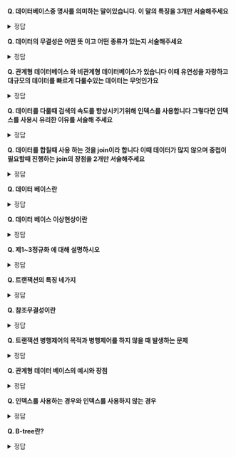 **Q. 데이터베이스중 명사를 의미하는 말이있습니다. 이 말의 특징을 3개만 서술해주세요**    
<details>
<summary>정답</summary>
<br>

</details>

**Q. 데이터의 무결성은 어떤 뜻 이고 어떤 종류가 있는지 서술해주세요**    
<details>
<summary>정답</summary>
<br>

</details>

**Q. 관계형 데이터베이스 와 비관계형 데이터베이스가 있습니다 이때 유연성을 자랑하고 대규모의 데이터를 빠르게 다룰수있는 데이터는 무엇인가요**    
<details>
<summary>정답</summary>
<br>

</details>

**Q. 데이터를 다룰때 검색의 속도를 향상시키기위해 인덱스를 사용합니다 그렇다면 인덱스를 사용시 유리한 이유를 서술해 주세요**    
<details>
<summary>정답</summary>
<br>

</details>

**Q. 데이터를 합칠때 사용 하는 것을 join이라 합니다 이때 데이터가 많지 않으며 중첩이 필요할때 진행하는 join의 장점을 2개만 서술해주세요**    
<details>
<summary>정답</summary>
<br>
 
</details>

**Q. 데이터 베이스란**    
<details>
<summary>정답</summary>
<br>
 
</details>

**Q. 데이터 베이스 이상현상이란**    
<details>
<summary>정답</summary>
<br>
 
</details>

**Q. 제1~3정규화 에 대해 설명하시오**    
<details>
<summary>정답</summary>
<br>
 
</details>

**Q. 트랜잭션의 특징 네가지**    
<details>
<summary>정답</summary>
<br>
 
</details>

**Q. 참조무결성이란**    
<details>
<summary>정답</summary>
<br>
 
</details>

**Q. 트랜잭션 병행제어의 목적과 병행제어를 하지 않을 때 발생하는 문제**    
<details>
<summary>정답</summary>
<br>
 
</details>

**Q. 관계형 데이터 베이스의 예시와 장점**    
<details>
<summary>정답</summary>
<br>
 
</details>

**Q. 인덱스를 사용하는 경우와 인덱스를 사용하지 않는 경우**    
<details>
<summary>정답</summary>
<br>
 
</details>

**Q. B-tree란?**    
<details>
<summary>정답</summary>
<br>
 
</details>

